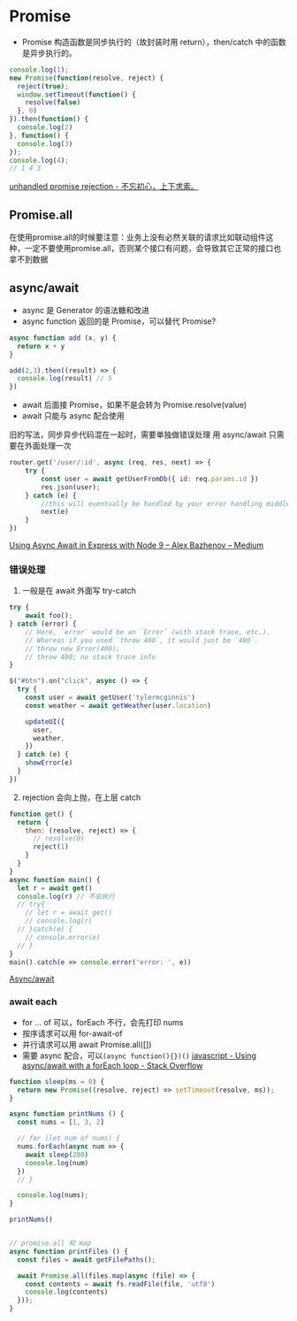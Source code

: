 # Promise

* Promise 构造函数是同步执行的（故封装时用 return），then/catch 中的函数是异步执行的。
```js
console.log(1);
new Promise(function(resolve, reject) {
  reject(true);
  window.setTimeout(function() {
    resolve(false)
  }, 0)
}).then(function() {
  console.log(2)
}, function() {
  console.log(3)
});
console.log(4);
// 1 4 3
```
[unhandled promise rejection - 不忘初心，上下求索。](https://liyaoli.com/2017-06-26/unhandled-promise-rejection.html)

## Promise.all
在使用promise.all的时候要注意：业务上没有必然关联的请求比如联动组件这种，一定不要使用promise.all，否则某个接口有问题，会导致其它正常的接口也拿不到数据

## async/await

* async 是 Generator 的语法糖和改进
* async function 返回的是 Promise，可以替代 Promise?
```js
async function add (x, y) {
  return x + y
}

add(2,3).then((result) => {
  console.log(result) // 5
})
```
* await 后面接 Promise，如果不是会转为 Promise.resolve(value)
* await 只能与 async 配合使用

旧的写法，同步异步代码混在一起时，需要单独做错误处理
用 async/await 只需要在外面处理一次
```js
router.get('/user/:id', async (req, res, next) => {
	try {
		const user = await getUserFromDb({ id: req.params.id })
		res.json(user);
	} catch (e) {
		//this will eventually be handled by your error handling middleware
		next(e) 
	}
})
```
[Using Async Await in Express with Node 9 – Alex Bazhenov – Medium](https://medium.com/@Abazhenov/using-async-await-in-express-with-node-8-b8af872c0016)

### 错误处理
1. 一般是在 await 外面写 try-catch
```js
try {
    await foo();
} catch (error) {
    // Here, `error` would be an `Error` (with stack trace, etc.).
    // Whereas if you used `throw 400`, it would just be `400`.
    // throw new Error(400);
    // throw 400; no stack trace info
}

$("#btn").on("click", async () => {
  try {
    const user = await getUser('tylermcginnis')
    const weather = await getWeather(user.location)

    updateUI({
      user,
      weather,
    })
  } catch (e) {
    showError(e)
  }
})
```
2. rejection 会向上抛，在上层 catch
```js
function get() {
  return {
    then: (resolve, reject) => {
      // resolve(0)
      reject(1)
    }
  }
}
async function main() {
  let r = await get()
  console.log(r) // 不会执行
  // try{
    // let r = await get()
    // console.log(r)
  // }catch(e) {
    // console.error(e)
  // }
}
main().catch(e => console.error('error: ', e))
```
[Async/await](https://javascript.info/async-await)
### await each
* for ... of 可以，forEach 不行，会先打印 nums
* 按序请求可以用 for-await-of
* 并行请求可以用 await Promise.all([])
* 需要 async 配合，可以`(async function(){})()`
[javascript - Using async/await with a forEach loop - Stack Overflow](https://stackoverflow.com/questions/37576685/using-async-await-with-a-foreach-loop)
```js
function sleep(ms = 0) {
  return new Promise((resolve, reject) => setTimeout(resolve, ms));
}

async function printNums () {
  const nums = [1, 3, 2]

  // for (let num of nums) {
  nums.forEach(async num => { 
    await sleep(200)
    console.log(num)
  })
  // }

  console.log(nums);
}

printNums()


// promise.all 和 map
async function printFiles () {
  const files = await getFilePaths();

  await Promise.all(files.map(async (file) => {
    const contents = await fs.readFile(file, 'utf8')
    console.log(contents)
  }));
}
```

